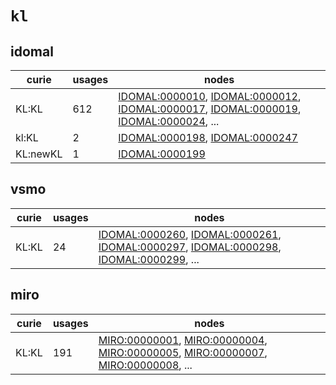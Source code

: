 # `kl`

## idomal

| curie    |   usages | nodes                                                                                                                                                                                                                                                                                                                                    |
|----------|----------|------------------------------------------------------------------------------------------------------------------------------------------------------------------------------------------------------------------------------------------------------------------------------------------------------------------------------------------|
| KL:KL    |      612 | [IDOMAL:0000010](http://purl.obolibrary.org/obo/IDOMAL_0000010), [IDOMAL:0000012](http://purl.obolibrary.org/obo/IDOMAL_0000012), [IDOMAL:0000017](http://purl.obolibrary.org/obo/IDOMAL_0000017), [IDOMAL:0000019](http://purl.obolibrary.org/obo/IDOMAL_0000019), [IDOMAL:0000024](http://purl.obolibrary.org/obo/IDOMAL_0000024), ... |
| kl:KL    |        2 | [IDOMAL:0000198](http://purl.obolibrary.org/obo/IDOMAL_0000198), [IDOMAL:0000247](http://purl.obolibrary.org/obo/IDOMAL_0000247)                                                                                                                                                                                                         |
| KL:newKL |        1 | [IDOMAL:0000199](http://purl.obolibrary.org/obo/IDOMAL_0000199)                                                                                                                                                                                                                                                                          |

## vsmo

| curie   |   usages | nodes                                                                                                                                                                                                                                                                                                                                    |
|---------|----------|------------------------------------------------------------------------------------------------------------------------------------------------------------------------------------------------------------------------------------------------------------------------------------------------------------------------------------------|
| KL:KL   |       24 | [IDOMAL:0000260](http://purl.obolibrary.org/obo/IDOMAL_0000260), [IDOMAL:0000261](http://purl.obolibrary.org/obo/IDOMAL_0000261), [IDOMAL:0000297](http://purl.obolibrary.org/obo/IDOMAL_0000297), [IDOMAL:0000298](http://purl.obolibrary.org/obo/IDOMAL_0000298), [IDOMAL:0000299](http://purl.obolibrary.org/obo/IDOMAL_0000299), ... |

## miro

| curie   |   usages | nodes                                                                                                                                                                                                                                                                                                                          |
|---------|----------|--------------------------------------------------------------------------------------------------------------------------------------------------------------------------------------------------------------------------------------------------------------------------------------------------------------------------------|
| KL:KL   |      191 | [MIRO:00000001](http://purl.obolibrary.org/obo/MIRO_00000001), [MIRO:00000004](http://purl.obolibrary.org/obo/MIRO_00000004), [MIRO:00000005](http://purl.obolibrary.org/obo/MIRO_00000005), [MIRO:00000007](http://purl.obolibrary.org/obo/MIRO_00000007), [MIRO:00000008](http://purl.obolibrary.org/obo/MIRO_00000008), ... |

